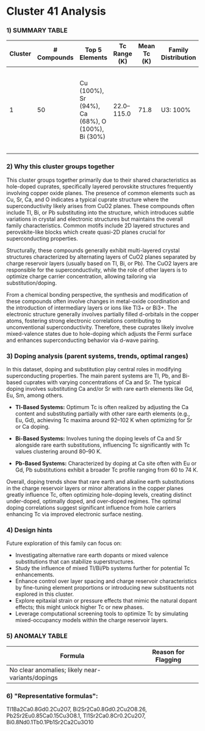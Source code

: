 # Cluster 41 Analysis


### 1) SUMMARY TABLE
| Cluster | # Compounds | Top 5 Elements | Tc Range (K) | Mean Tc (K) | Family Distribution | Notes |
|---------|-------------|----------------|--------------|-------------|---------------------|-------|
| 1       | 50          | Cu (100%), Sr (94%), Ca (68%), O (100%), Bi (30%) | 22.0–115.0        | 71.8          | U3: 100%          | Mainly hole-doped cuprates; Complex multilayer structures with Tl/Bi/Pb substitution patterns |

### 2) Why this cluster groups together
This cluster groups together primarily due to their shared characteristics as hole-doped cuprates, specifically layered perovskite structures frequently involving copper oxide planes. The presence of common elements such as Cu, Sr, Ca, and O indicates a typical cuprate structure where the superconductivity likely arises from CuO2 planes. These compounds often include Tl, Bi, or Pb substituting into the structure, which introduces subtle variations in crystal and electronic structures but maintains the overall family characteristics. Common motifs include 2D layered structures and perovskite-like blocks which create quasi-2D planes crucial for superconducting properties.

Structurally, these compounds generally exhibit multi-layered crystal structures characterized by alternating layers of CuO2 planes separated by charge reservoir layers (usually based on Tl, Bi, or Pb). The CuO2 layers are responsible for the superconductivity, while the role of other layers is to optimize charge carrier concentration, allowing tailoring via substitution/doping.

From a chemical bonding perspective, the synthesis and modification of these compounds often involve changes in metal-oxide coordination and the introduction of intermediary layers or ions like Tl3+ or Bi3+. The electronic structure generally involves partially filled d-orbitals in the copper atoms, fostering strong electronic correlations contributing to unconventional superconductivity. Therefore, these cuprates likely involve mixed-valence states due to hole-doping which adjusts the Fermi surface and enhances superconducting behavior via d-wave pairing.

### 3) Doping analysis (parent systems, trends, optimal ranges)
In this dataset, doping and substitution play central roles in modifying superconducting properties. The main parent systems are Tl, Pb, and Bi-based cuprates with varying concentrations of Ca and Sr. The typical doping involves substituting Ca and/or Sr with rare earth elements like Gd, Eu, Sm, among others. 

- **Tl-Based Systems:** Optimum Tc is often realized by adjusting the Ca content and substituting partially with other rare earth elements (e.g., Eu, Gd), achieving Tc maxima around 92–102 K when optimizing for Sr or Ca doping.
  
- **Bi-Based Systems:** Involves tuning the doping levels of Ca and Sr alongside rare earth substitutions, influencing Tc significantly with Tc values clustering around 80–90 K. 
  
- **Pb-Based Systems:** Characterized by doping at Ca site often with Eu or Gd, Pb substitutions exhibit a broader Tc profile ranging from 60 to 74 K.

Overall, doping trends show that rare earth and alkaline earth substitutions in the charge reservoir layers or minor alterations in the copper planes greatly influence Tc, often optimizing hole-doping levels, creating distinct under-doped, optimally doped, and over-doped regimes. The optimal doping correlations suggest significant influence from hole carriers enhancing Tc via improved electronic surface nesting.

### 4) Design hints
Future exploration of this family can focus on:
- Investigating alternative rare earth dopants or mixed valence substitutions that can stabilize superstructures.
- Study the influence of mixed Tl/Bi/Pb systems further for potential Tc enhancements.
- Enhance control over layer spacing and charge reservoir characteristics by fine-tuning element proportions or introducing new substituents not explored in this cluster.
- Explore epitaxial strain or pressure effects that mimic the natural dopant effects; this might unlock higher Tc or new phases.
- Leverage computational screening tools to optimize Tc by simulating mixed-occupancy models within the charge reservoir layers. 

### 5) ANOMALY TABLE
| Formula | Reason for Flagging |
|---------|----------------------|
| No clear anomalies; likely near-variants/dopings |

### 6) "Representative formulas": 
Tl1Ba2Ca0.8Gd0.2Cu2O7, Bi2Sr2Ca0.8Gd0.2Cu2O8.26, Pb2Sr2Eu0.85Ca0.15Cu3O8.1, Tl1Sr2Ca0.8Cr0.2Cu2O7, Bi0.8Nd0.1Tb0.1Pb1Sr2Ca2Cu3O10